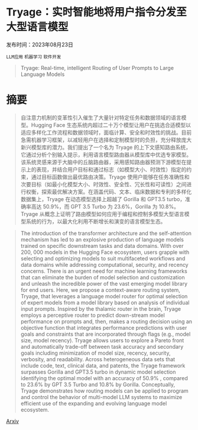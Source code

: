 # Tryage：实时智能地将用户指令分发至大型语言模型

发布时间：2023年08月23日

`LLM应用` `机器学习` `软件开发`

> Tryage: Real-time, intelligent Routing of User Prompts to Large Language Models

# 摘要

> 自注意力机制的变革性引入催生了大量针对特定任务和数据领域的语言模型。Hugging Face 生态系统内超过二十万个模型让用户在挑选合适模型以适应多样化工作流程和数据领域时，面临计算、安全和时效性的挑战。目前急需机器学习框架，以减轻用户在选择和定制模型时的负担，充分释放庞大新兴模型库的潜力。我们提出了一个名为 Tryage 的上下文感知路由系统，它通过分析个别输入提示，利用语言模型路由器从模型库中优选专家模型。该系统灵感来源于大脑中的丘脑路由器，采用感知路由器预测下游模型在提示上的表现，并结合用户目标和通过标志（如模型大小、时效性）指定的约束，通过目标函数做出最优路由决策。Tryage 使用户能够在任务准确性和次要目标（如最小化模型大小、时效性、安全性、冗长性和可读性）之间进行权衡，探索最优解决方案。在涵盖代码、文本、临床数据和专利的多样化数据集上，Tryage 在动态模型选择上超越了 Gorilla 和 GPT3.5 turbo，准确率高达 50.9%，而 GPT 3.5 Turbo 为 23.6%，Gorilla 为 10.8%。Tryage 从概念上证明了路由模型如何应用于编程和控制多模型大型语言模型系统的行为，以最大化利用不断增长和演变的语言模型生态。

> The introduction of the transformer architecture and the self-attention mechanism has led to an explosive production of language models trained on specific downstream tasks and data domains. With over 200, 000 models in the Hugging Face ecosystem, users grapple with selecting and optimizing models to suit multifaceted workflows and data domains while addressing computational, security, and recency concerns. There is an urgent need for machine learning frameworks that can eliminate the burden of model selection and customization and unleash the incredible power of the vast emerging model library for end users. Here, we propose a context-aware routing system, Tryage, that leverages a language model router for optimal selection of expert models from a model library based on analysis of individual input prompts. Inspired by the thalamic router in the brain, Tryage employs a perceptive router to predict down-stream model performance on prompts and, then, makes a routing decision using an objective function that integrates performance predictions with user goals and constraints that are incorporated through flags (e.g., model size, model recency). Tryage allows users to explore a Pareto front and automatically trade-off between task accuracy and secondary goals including minimization of model size, recency, security, verbosity, and readability. Across heterogeneous data sets that include code, text, clinical data, and patents, the Tryage framework surpasses Gorilla and GPT3.5 turbo in dynamic model selection identifying the optimal model with an accuracy of 50.9% , compared to 23.6% by GPT 3.5 Turbo and 10.8% by Gorilla. Conceptually, Tryage demonstrates how routing models can be applied to program and control the behavior of multi-model LLM systems to maximize efficient use of the expanding and evolving language model ecosystem.

[Arxiv](https://arxiv.org/abs/2308.11601)